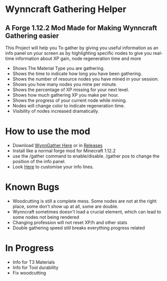 # Wynncraft Gathering Helper

## A Forge 1.12.2 Mod Made for Making Wynncraft Gathering easier

This Project will help you To gather by giving you useful information as an info panel on your screen as by highlighting specific nodes to give you real-time information about XP gain, node regeneration time and more

* Shows The Material Type you are gathering.
* Shows the time to indicate how long you have been gathering.
* Shows the number of resource nodes you have mined in your session.
* Shows you how many nodes you mine per minute.
* Shows the percentage of XP missing for your next level.
* Shows how much gathering XP you make per hour.
* Shows the progress of your current node while mining.
* Nodes will change color to indicate regeneration time.
* Visibility of nodes increased dramatically.

# How to use the mod
* Download <a href="https://github.com/Janx71/WynnGather/releases/download/v1.0/Wynngather-1.0.jar" target="_blank">WynnGather Here</a> or in <a href="https://github.com/Janx71/WynnGather/releases" target="_blank">Releases</a>
* Install like a normal forge mod for Minecraft 1.12.2
* use the /gather command to enable/disable. /gather pos to change the position of the info panel.
* Look <a href="https://github.com/Janx71/WynnGather/wiki/The-info-line-system" target="_blank">Here</a> to customise your info lines.

# Known Bugs
* Woodcutting is still a complete mess. Some nodes are not at the right place, some don't show up at all, some are double.
* Wynncraft sometimes doesn't load a crucial element, which can lead to some nodes not being rendered
* Changing profession will not reset XP/h and other stats
* Double gathering speed still breaks everything progress related
 
# In Progress
* Info for T3 Materials
* Info for Tool durability
* Fix woodcutting

